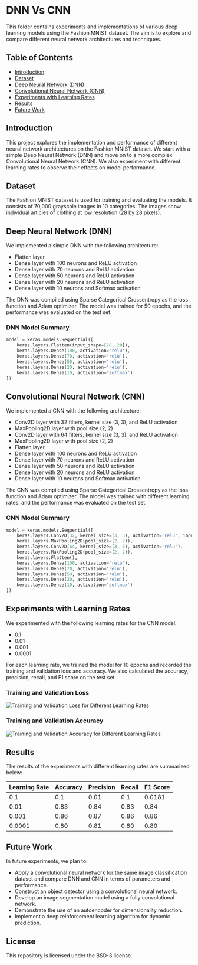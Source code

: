 # DNN Vs CNN

This folder contains experiments and implementations of various deep learning models using the Fashion MNIST dataset. The aim is to explore and compare different neural network architectures and techniques.

## Table of Contents

- [Introduction](#introduction)
- [Dataset](#dataset)
- [Deep Neural Network (DNN)](#deep-neural-network-dnn)
- [Convolutional Neural Network (CNN)](#convolutional-neural-network-cnn)
- [Experiments with Learning Rates](#experiments-with-learning-rates)
- [Results](#results)
- [Future Work](#future-work)

## Introduction

This project explores the implementation and performance of different neural network architectures on the Fashion MNIST dataset. We start with a simple Deep Neural Network (DNN) and move on to a more complex Convolutional Neural Network (CNN). We also experiment with different learning rates to observe their effects on model performance.

## Dataset

The Fashion MNIST dataset is used for training and evaluating the models. It consists of 70,000 grayscale images in 10 categories. The images show individual articles of clothing at low resolution (28 by 28 pixels).

## Deep Neural Network (DNN)

We implemented a simple DNN with the following architecture:
- Flatten layer
- Dense layer with 100 neurons and ReLU activation
- Dense layer with 70 neurons and ReLU activation
- Dense layer with 50 neurons and ReLU activation
- Dense layer with 20 neurons and ReLU activation
- Dense layer with 10 neurons and Softmax activation

The DNN was compiled using Sparse Categorical Crossentropy as the loss function and Adam optimizer. The model was trained for 50 epochs, and the performance was evaluated on the test set.

### DNN Model Summary

```python
model = keras.models.Sequential([
    keras.layers.Flatten(input_shape=[28, 28]),
    keras.layers.Dense(100, activation='relu'),
    keras.layers.Dense(70, activation='relu'),
    keras.layers.Dense(50, activation='relu'),
    keras.layers.Dense(20, activation='relu'),
    keras.layers.Dense(10, activation='softmax')
])
```

## Convolutional Neural Network (CNN)

We implemented a CNN with the following architecture:
- Conv2D layer with 32 filters, kernel size (3, 3), and ReLU activation
- MaxPooling2D layer with pool size (2, 2)
- Conv2D layer with 64 filters, kernel size (3, 3), and ReLU activation
- MaxPooling2D layer with pool size (2, 2)
- Flatten layer
- Dense layer with 100 neurons and ReLU activation
- Dense layer with 70 neurons and ReLU activation
- Dense layer with 50 neurons and ReLU activation
- Dense layer with 20 neurons and ReLU activation
- Dense layer with 10 neurons and Softmax activation

The CNN was compiled using Sparse Categorical Crossentropy as the loss function and Adam optimizer. The model was trained with different learning rates, and the performance was evaluated on the test set.

### CNN Model Summary

```python
model = keras.models.Sequential([
    keras.layers.Conv2D(32, kernel_size=(3, 3), activation='relu', input_shape=(28, 28, 1)),
    keras.layers.MaxPooling2D(pool_size=(2, 2)),
    keras.layers.Conv2D(64, kernel_size=(3, 3), activation='relu'),
    keras.layers.MaxPooling2D(pool_size=(2, 2)),
    keras.layers.Flatten(),
    keras.layers.Dense(100, activation='relu'),
    keras.layers.Dense(70, activation='relu'),
    keras.layers.Dense(50, activation='relu'),
    keras.layers.Dense(20, activation='relu'),
    keras.layers.Dense(10, activation='softmax')
])
```

## Experiments with Learning Rates

We experimented with the following learning rates for the CNN model:
- 0.1
- 0.01
- 0.001
- 0.0001

For each learning rate, we trained the model for 10 epochs and recorded the training and validation loss and accuracy. We also calculated the accuracy, precision, recall, and F1 score on the test set.

### Training and Validation Loss

![Training and Validation Loss for Different Learning Rates](path/to/loss_plot.png)

### Training and Validation Accuracy

![Training and Validation Accuracy for Different Learning Rates](path/to/accuracy_plot.png)

## Results

The results of the experiments with different learning rates are summarized below:

| Learning Rate | Accuracy | Precision | Recall | F1 Score |
|---------------|----------|-----------|--------|----------|
| 0.1           | 0.1      | 0.01      | 0.1    | 0.0181   |
| 0.01          | 0.83     | 0.84      | 0.83   | 0.84     |
| 0.001         | 0.86     | 0.87      | 0.86   | 0.86     |
| 0.0001        | 0.80     | 0.81      | 0.80   | 0.80     |

## Future Work

In future experiments, we plan to:
- Apply a convolutional neural network for the same image classification dataset and compare DNN and CNN in terms of parameters and performance.
- Construct an object detector using a convolutional neural network.
- Develop an image segmentation model using a fully convolutional network.
- Demonstrate the use of an autoencoder for dimensionality reduction.
- Implement a deep reinforcement learning algorithm for dynamic prediction.

## License

This repository is licensed under the BSD-3 license.
